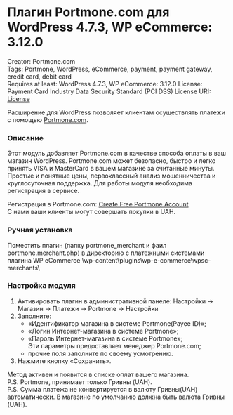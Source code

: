 # Плагин Portmone.com для WordPress 4.7.3, WP eCommerce: 3.12.0

Creator: Portmone.com   
Tags: Portmone, WordPress, eCommerce, payment, payment gateway, credit card, debit card    
Requires at least: WordPress 4.7.3, WP eCommerce: 3.12.0
License: Payment Card Industry Data Security Standard (PCI DSS) 
License URI: [License](https://www.portmone.com.ua/r3/uk/security/) 

Расширение для WordPress позволяет клиентам осуществлять платежи с помощью [Portmone.com](https://www.portmone.com.ua/r3/).

### Описание
Этот модуль добавляет Portmone.com в качестве способа оплаты в ваш магазин WordPress. 
Portmone.com может безопасно, быстро и легко принять VISA и MasterCard в вашем магазине за считанные минуты.
Простые и понятные цены, первоклассный анализ мошенничества и круглосуточная поддержка.
Для работы модуля необходима регистрация в сервисе.

Регистрация в Portmone.com: [Create Free Portmone Account](https://www.portmone.com.ua/r3/ecommerce/sign-up)    
С нами ваши клиенты могут совершать покупки в UAH.

### Ручная установка
Поместить плагин (папку portmone_merchant и фаил portmone.merchant.php) 
в директорию с платежными системами плагина WP eCommerce \wp-content\plugins\wp-e-commerce\wpsc-merchants\

### Настройка модуля
1.  Активировать плагин в административной панеле: Настройки -> Магазин -> Платежи -> Portmone -> Настройки
2.  Заполните:
    - «Идентификатор магазина в системе Portmone(Payee ID)»;
    - «Логин Интернет-магазина в системе Portmone»;
    - «Пароль Интернет-магазина в системе Portmone»;    
    Эти параметры предоставляет менеджер Portmone.com; 
    - прочие поля заполните по своему усмотрению.
3. Нажмите кнопку «Сохранить».

Метод активен и появится в списке оплат вашего магазина.    
P.S. Portmone, принимает только Гривны (UAH).   
P.S. Сумма платежа не конвертируется в валюту Гривны(UAH) автоматически. В магазине по умолчанию должна быть валюта Гривны (UAH).
